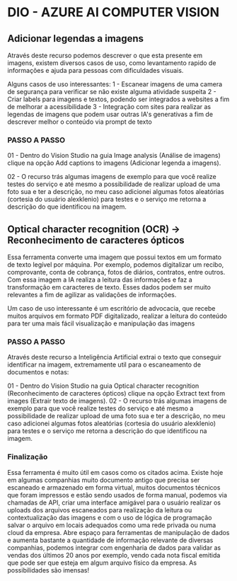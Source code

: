 # DIO - AZURE AI COMPUTER VISION


## Adicionar legendas a imagens
Através deste recurso podemos descrever o que esta presente em imagens, existem diversos casos de uso, como levantamento rapido de informações e ajuda para pessoas com dificuldades visuais.

Alguns casos de uso interessantes:
1 - Escanear imagens de uma camera de segurança para verificar se não existe alguma atividade suspeita
2 - Criar labels para imagens e textos, podendo ser integrados a websites a fim de melhorar a acessibilidade
3 - Integração com sites para realizar as legendas de imagens que podem usar outras IA's generativas a fim de descrever melhor o conteúdo via prompt de texto

### PASSO A PASSO
01 - Dentro do Vision Studio na guia Image analysis (Análise de imagens) clique na opção Add captions to imagens (Adicionar legenda a imagens).

02 - O recurso trás algumas imagens de exemplo para que você realize testes do serviço e até mesmo a possibilidade de realizar upload de uma foto sua e ter a descrição, no meu caso adicionei algumas fotos aleatórias (cortesia do usuário alexklenio) para testes e o serviço me retorna a descrição do que identificou na imagem.


## Optical character recognition (OCR) -> Reconhecimento de caracteres ópticos
Essa ferramenta converte uma imagem que possui textos em um formato de texto legível por máquina.
Por exemplo, podemos digitalizar um recibo, comprovante, conta de cobrança, fotos de diários, contratos, entre outros. Com essa imagem a IA realiza a leitura das informações e faz a transformação em caracteres de texto. Esses dados podem ser muito relevantes a fim de agilizar as validações de informações.

Um caso de uso interessante é um escritório de advocacia, que recebe muitos arquivos em formato PDF digitalizado, realizar a leitura do conteúdo para ter uma mais fácil visualização e manipulação das imagens

### PASSO A PASSO
Através deste recurso a Inteligência Artificial extrai o texto que conseguir identificar na imagem, extremamente util para o escaneamento de documentos e notas:

01 - Dentro do Vision Studio na guia Optical character recognition (Reconhecimento de caracteres ópticos) clique na opção Extract text from images (Extrair texto de imagens).
02 - O recurso trás algumas imagens de exemplo para que você realize testes do serviço e até mesmo a possibilidade de realizar upload de uma foto sua e ter a descrição, no meu caso adicionei algumas fotos aleatórias (cortesia do usuário alexklenio) para testes e o serviço me retorna a descrição do que identificou na imagem.


### Finalização
Essa ferramenta é muito útil em casos como os citados acima. Existe hoje em algumas companhias muito documento antigo que precisa ser escaneado e armazenado em forma virtual, muitos documentos técnicos que foram impressos e estão sendo usados de forma manual, podemos via chamadas de API, criar uma interface amigável para o usuário realizar os uploads dos arquivos escaneados para realização da leitura ou contextualização das imagens e com o uso de lógica de programação salvar o arquivo em locais adequados como uma rede privada ou numa cloud da empresa.
Abre espaço para ferramentas de manipulação de dados e aumenta bastante a quantidade de informação relevante de diversas companhias, podemos integrar com engenharia de dados para validar as vendas dos últimos 20 anos por exemplo, vendo cada nota fiscal emitida que pode ser que esteja em algum arquivo físico da empresa.
As possibilidades são imensas!